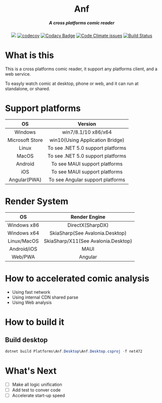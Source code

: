<div align='center' >
<h1>Anf</h1>
</div>

<div align='center' >
	<h5>A cross platforms comic reader</h5>
</div>

<div align='center'>

[![](https://img.shields.io/appveyor/build/Cricle/Anf)](https://github.com/Cricle/Anf)
[![codecov](https://codecov.io/gh/Cricle/Anf/branch/dev/graph/badge.svg?token=XMIT1MFLDZ)](https://codecov.io/gh/Cricle/Anf)
[![Codacy Badge](https://app.codacy.com/project/badge/Grade/a2248df890a242b081e6719bb795f6c6)](https://www.codacy.com?utm_source=github.com&amp;utm_medium=referral&amp;utm_content=Cricle/Anf&amp;utm_campaign=Badge_Grade)
[![Code Climate issues](https://img.shields.io/codeclimate/issues/Cricle/Anf)](https://github.com/Cricle/Anf)
[![Build Status](https://hcricle.visualstudio.com/Kw.Comic/_apis/build/status/Cricle.Anf?branchName=dev)](https://hcricle.visualstudio.com/Kw.Comic/_build/latest?definitionId=7&branchName=dev)
</div>

# What is this

This is a cross platforms comic reader, it support any platforms client, and a web service.

To easyly watch comic at desktop, phone or web, and it can run at standalone, or shared.

# Support platforms

|OS|Version|
|:-:|:-:|
|Windows|win7/8.1/10 x86/x64|
|Microsoft Store|win10(Using Application Bridge)|
|Linux|To see .NET 5.0 support platforms|
|MacOS|To see .NET 5.0 support platforms|
|Android|To see MAUI support platforms|
|iOS|To see MAUI support platforms|
|Angular(PWA)|To see Angular support platforms|

# Render System

|OS|Render Engine|
|:-:|:-:|
|Windows x86|DirectX(SharpDX)|
|Windows x64|SkiaSharp(See Avalonia.Desktop)|
|Linux/MacOS|SkiaSharp/X11(See Avalonia.Desktop)|
|Android/iOS|MAUI|
|Web/PWA|Angular|

# How to accelerated comic analysis

- Using fast network
- Using internal CDN shared parse
- Using Web analysis

# How to build it

## Build desktop

```powershell
dotnet build Platforms\Anf.Desktop\Anf.Desktop.csproj -f net472
```

# What's Next

- [ ] Make all logic unification
- [ ] Add test to conver code
- [ ] Accelerate start-up speed
